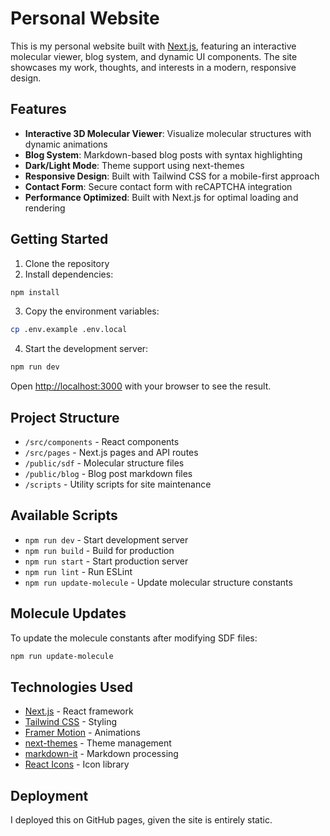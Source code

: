 # Personal Website

This is my personal website built with [Next.js](https://nextjs.org), featuring an interactive molecular viewer, blog system, and dynamic UI components. The site showcases my work, thoughts, and interests in a modern, responsive design.

## Features

- **Interactive 3D Molecular Viewer**: Visualize molecular structures with dynamic animations
- **Blog System**: Markdown-based blog posts with syntax highlighting
- **Dark/Light Mode**: Theme support using next-themes
- **Responsive Design**: Built with Tailwind CSS for a mobile-first approach
- **Contact Form**: Secure contact form with reCAPTCHA integration
- **Performance Optimized**: Built with Next.js for optimal loading and rendering

## Getting Started

1. Clone the repository
2. Install dependencies:
```bash
npm install
```

3. Copy the environment variables:
```bash
cp .env.example .env.local
```

4. Start the development server:
```bash
npm run dev
```

Open [http://localhost:3000](http://localhost:3000) with your browser to see the result.

## Project Structure

- `/src/components` - React components
- `/src/pages` - Next.js pages and API routes
- `/public/sdf` - Molecular structure files
- `/public/blog` - Blog post markdown files
- `/scripts` - Utility scripts for site maintenance

## Available Scripts

- `npm run dev` - Start development server
- `npm run build` - Build for production
- `npm run start` - Start production server
- `npm run lint` - Run ESLint
- `npm run update-molecule` - Update molecular structure constants

## Molecule Updates

To update the molecule constants after modifying SDF files:

```bash
npm run update-molecule
```

## Technologies Used

- [Next.js](https://nextjs.org/) - React framework
- [Tailwind CSS](https://tailwindcss.com/) - Styling
- [Framer Motion](https://www.framer.com/motion/) - Animations
- [next-themes](https://github.com/pacocoursey/next-themes) - Theme management
- [markdown-it](https://github.com/markdown-it/markdown-it) - Markdown processing
- [React Icons](https://react-icons.github.io/react-icons/) - Icon library

## Deployment

I deployed this on GitHub pages, given the site is entirely static.
